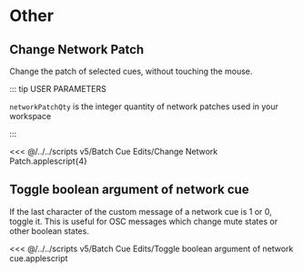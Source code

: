 # Other

## Change Network Patch

Change the patch of selected cues, without touching the mouse.

::: tip USER PARAMETERS

`networkPatchQty` is the integer quantity of network patches used in your workspace

:::

<<< @/../../scripts v5/Batch Cue Edits/Change Network Patch.applescript{4}

## Toggle boolean argument of network cue

If the last character of the custom message of a network cue is 1 or 0, toggle it. This is useful for OSC messages which change mute states or other boolean states.

<<< @/../../scripts v5/Batch Cue Edits/Toggle boolean argument of network cue.applescript
